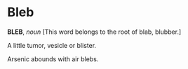 # Bleb

**BLEB**, _noun_ \[This word belongs to the root of blab, blubber.\]

A little tumor, vesicle or blister.

Arsenic abounds with air blebs.